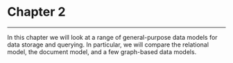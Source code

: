 # Chapter 2
---
In this chapter we will look at a range of general-purpose data models for data storage and querying. In particular, we will compare the relational model, the document model, and a few graph-based data models.
